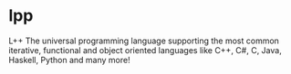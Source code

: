 # lpp
L++ The universal programming language supporting the most common iterative, functional and object oriented languages like C++, C#, C, Java, Haskell, Python and many more! 

